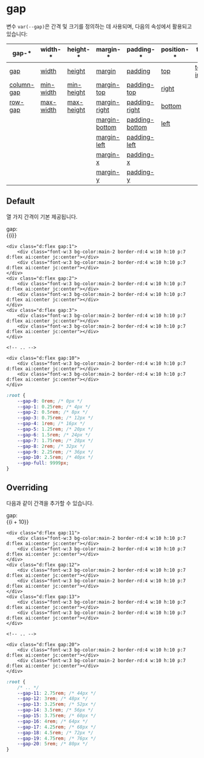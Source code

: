 <script setup>
import ExampleSection from "../components/ExampleSection.vue"
const fontSizes = [12, 14, 16, 18, 20, 22, 26, 32, 56]
const overridedSizes = [12, 14, 16, 18, 20, 22, 24, 26, 28]
</script>

# gap

변수 `var(--gap)`은 간격 및 크기를 정의하는 데 사용되며, 다음의 속성에서 활용되고 있습니다:

| gap-\*                                                                      | width-\*                                                                    | height-\*                                                                      | margin-\*                                                                            | padding-\*                                                                              | position-\*                                                              | text-\*                                                                        |
| --------------------------------------------------------------------------- | --------------------------------------------------------------------------- | ------------------------------------------------------------------------------ | ------------------------------------------------------------------------------------ | --------------------------------------------------------------------------------------- | ------------------------------------------------------------------------ | ------------------------------------------------------------------------------ |
| <span class="white-s:nowrap">[gap](../utility/gap/gap)</span>               | <span class="white-s:nowrap">[width](../utility/width/width)</span>         | <span class="white-s:nowrap">[height](../utility/height/height)</span>         | <span class="white-s:nowrap">[margin](../utility/margin/margin)</span>               | <span class="white-s:nowrap">[padding](../utility/padding/padding)</span>               | <span class="white-s:nowrap">[top](../utility/position/top)</span>       | <span class="white-s:nowrap">[text-indent](../utility/text/text-indent)</span> |
| <span class="white-s:nowrap">[column-gap](../utility/gap/column-gap)</span> | <span class="white-s:nowrap">[min-width](../utility/width/min-width)</span> | <span class="white-s:nowrap">[min-height](../utility/height/min-height)</span> | <span class="white-s:nowrap">[margin-top](../utility/margin/margin-top)</span>       | <span class="white-s:nowrap">[padding-top](../utility/padding/padding-top)</span>       | <span class="white-s:nowrap">[right](../utility/position/right)</span>   |                                                                                |
| <span class="white-s:nowrap">[row-gap](../utility/gap/row-gap)</span>       | <span class="white-s:nowrap">[max-width](../utility/width/max-width)</span> | <span class="white-s:nowrap">[max-height](../utility/height/max-height)</span> | <span class="white-s:nowrap">[margin-right](../utility/margin/margin-right)</span>   | <span class="white-s:nowrap">[padding-right](../utility/padding/padding-right)</span>   | <span class="white-s:nowrap">[bottom](../utility/position/bottom)</span> |                                                                                |
|                                                                             |                                                                             |                                                                                | <span class="white-s:nowrap">[margin-bottom](../utility/margin/margin-bottom)</span> | <span class="white-s:nowrap">[padding-bottom](../utility/padding/padding-bottom)</span> | <span class="white-s:nowrap">[left](../utility/position/left)</span>     |                                                                                |
|                                                                             |                                                                             |                                                                                | <span class="white-s:nowrap">[margin-left](../utility/margin/margin-left)</span>     | <span class="white-s:nowrap">[padding-left](../utility/padding/padding-left)</span>     |                                                                          |                                                                                |
|                                                                             |                                                                             |                                                                                | <span class="white-s:nowrap">[margin-x](../utility/margin/margin-x)</span>           | <span class="white-s:nowrap">[padding-x](../utility/padding/padding-x)</span>           |                                                                          |                                                                                |
|                                                                             |                                                                             |                                                                                | <span class="white-s:nowrap">[margin-y](../utility/margin/margin-y)</span>           | <span class="white-s:nowrap">[padding-y](../utility/padding/padding-y)</span>           |                                                                          |                                                                                |

<span class="white-s:nowrap"></span>

## Default

열 가지 간격이 기본 제공됩니다.

<ExampleSection>
<div class="w:full">
    <div v-for="i in 10" 
        class="d:flex mt:2">
        <div :class="`d:flex gap:${i} bg bg-color:base-1 border-rd:4 c:base-1`">
            <div class="font-w:3 bg-color:main-2 border-rd:4 w:10 h:10 p:7 d:flex ai:center jc:center">gap:</div>
            <div class="font-w:3 bg-color:main-2 border-rd:4 w:10 h:10 p:7 d:flex ai:center jc:center">{{i}}</div>
        </div>
    </div>
</div>
</ExampleSection>

```html{1,5,9,16}
<div class="d:flex gap:1">
    <div class="font-w:3 bg-color:main-2 border-rd:4 w:10 h:10 p:7 d:flex ai:center jc:center"></div>
    <div class="font-w:3 bg-color:main-2 border-rd:4 w:10 h:10 p:7 d:flex ai:center jc:center"></div>
</div>
<div class="d:flex gap:2">
    <div class="font-w:3 bg-color:main-2 border-rd:4 w:10 h:10 p:7 d:flex ai:center jc:center"></div>
    <div class="font-w:3 bg-color:main-2 border-rd:4 w:10 h:10 p:7 d:flex ai:center jc:center"></div>
</div>
<div class="d:flex gap:3">
    <div class="font-w:3 bg-color:main-2 border-rd:4 w:10 h:10 p:7 d:flex ai:center jc:center"></div>
    <div class="font-w:3 bg-color:main-2 border-rd:4 w:10 h:10 p:7 d:flex ai:center jc:center"></div>
</div>

<!-- .. -->

<div class="d:flex gap:10">
    <div class="font-w:3 bg-color:main-2 border-rd:4 w:10 h:10 p:7 d:flex ai:center jc:center"></div>
    <div class="font-w:3 bg-color:main-2 border-rd:4 w:10 h:10 p:7 d:flex ai:center jc:center"></div>
</div>
```

```css
:root {
    --gap-0: 0rem; /* 0px */
    --gap-1: 0.25rem; /* 4px */
    --gap-2: 0.5rem; /* 8px */
    --gap-3: 0.75rem; /* 12px */
    --gap-4: 1rem; /* 16px */
    --gap-5: 1.25rem; /* 20px */
    --gap-6: 1.5rem; /* 24px */
    --gap-7: 1.75rem; /* 28px */
    --gap-8: 2rem; /* 32px */
    --gap-9: 2.25rem; /* 36px */
    --gap-10: 2.5rem; /* 40px */
    --gap-full: 9999px;
}
```

## Overriding

다음과 같이 간격을 추가할 수 있습니다.

<ExampleSection>
<div class="w:full">
    <div v-for="i in 10" 
        class="d:flex mt:2">
        <div class="c:base-1 bg bg-color:base-1 border-rd:4 d:flex"
            :style="`gap: ${4 * i + 40}px`">
            <div class="font-w:3 bg-color:main-2 border-rd:4 w:10 h:10 p:7 d:flex ai:center jc:center">gap:</div>
            <div class="font-w:3 bg-color:main-2 border-rd:4 w:10 h:10 p:7 d:flex ai:center jc:center">{{i + 10}}</div>
        </div>
    </div>
</div>
</ExampleSection>

```html{1,5,9,16}
<div class="d:flex gap:11">
    <div class="font-w:3 bg-color:main-2 border-rd:4 w:10 h:10 p:7 d:flex ai:center jc:center"></div>
    <div class="font-w:3 bg-color:main-2 border-rd:4 w:10 h:10 p:7 d:flex ai:center jc:center"></div>
</div>
<div class="d:flex gap:12">
    <div class="font-w:3 bg-color:main-2 border-rd:4 w:10 h:10 p:7 d:flex ai:center jc:center"></div>
    <div class="font-w:3 bg-color:main-2 border-rd:4 w:10 h:10 p:7 d:flex ai:center jc:center"></div>
</div>
<div class="d:flex gap:13">
    <div class="font-w:3 bg-color:main-2 border-rd:4 w:10 h:10 p:7 d:flex ai:center jc:center"></div>
    <div class="font-w:3 bg-color:main-2 border-rd:4 w:10 h:10 p:7 d:flex ai:center jc:center"></div>
</div>

<!-- .. -->

<div class="d:flex gap:20">
    <div class="font-w:3 bg-color:main-2 border-rd:4 w:10 h:10 p:7 d:flex ai:center jc:center"></div>
    <div class="font-w:3 bg-color:main-2 border-rd:4 w:10 h:10 p:7 d:flex ai:center jc:center"></div>
</div>
```

```css
:root {
    /* .. */
    --gap-11: 2.75rem; /* 44px */
    --gap-12: 3rem; /* 48px */
    --gap-13: 3.25rem; /* 52px */
    --gap-14: 3.5rem; /* 56px */
    --gap-15: 3.75rem; /* 60px */
    --gap-16: 4rem; /* 64px */
    --gap-17: 4.25rem; /* 68px */
    --gap-18: 4.5rem; /* 72px */
    --gap-19: 4.75rem; /* 76px */
    --gap-20: 5rem; /* 80px */
}
```

<style>
    .bg {
        background: repeating-linear-gradient(135deg, var(--vp-c-brand-2) 0, var(--vp-c-brand-2) 10%, transparent 0, transparent 50%);
        background-size: 7.1px 7.1px;
    }
</style>
